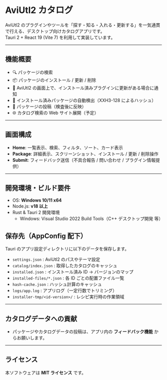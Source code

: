 # AviUtl2 カタログ

AviUtl2 のプラグインやツールを「探す・知る・入れる・更新する」を一気通貫で行える、デスクトップ向けカタログアプリです。  
Tauri 2 + React 19 (Vite 7) を利用して実装しています。

---

## 機能概要
- 🔍 パッケージの検索  
- 📦 パッケージのインストール / 更新 / 削除  
- 🔔 AviUtl2 の画面上で、インストール済みプラグインに更新がある場合に通知
- 🧩 インストール済みパッケージの自動検出（XXH3-128 によるハッシュ）  
- 📨 パッケージの投稿（検査後に反映）
- 🌐 カタログ検索の Web サイト展開（予定）  

---

## 画面構成
- **Home**: 一覧表示、検索、フィルタ、ソート、カード表示  
- **Package**: 詳細表示、スクリーンショット、インストール / 更新 / 削除操作  
- **Submit**: フィードバック送信（不具合報告 / 問い合わせ / プラグイン情報提供）  

---

## 開発環境・ビルド要件
- OS: **Windows 10/11 x64**
- Node.js: **v18 以上**
- Rust & Tauri 2 開発環境
  - Windows: Visual Studio 2022 Build Tools（C++ デスクトップ開発 等）

## 保存先（AppConfig 配下）

Tauri のアプリ設定ディレクトリに以下のデータを保存します。

* `settings.json` : AviUtl2 のパスやテーマ設定
* `catalog/index.json` : 取得したカタログのキャッシュ
* `installed.json` : インストール済み ID → バージョンのマップ
* `installed-files/*.json` : 各 ID ごとの配置ファイル一覧
* `hash-cache.json` : ハッシュ計算のキャッシュ
* `logs/app.log` : アプリログ（一定行数でトリミング）
* `installer-tmp/<id-version>/` : レシピ実行時の作業領域

---

## カタログデータへの貢献

* パッケージやカタログデータの投稿は、アプリ内の **フィードバック機能** からお願いします。

---

## ライセンス

本ソフトウェアは **MIT ライセンス** です。
